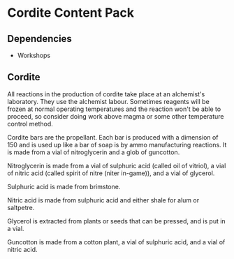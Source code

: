 # Cordite Content Pack

## Dependencies

- Workshops

## Cordite

All reactions in the production of cordite take place at an alchemist's laboratory.
They use the alchemist labour.
Sometimes reagents will be frozen at normal operating temperatures and the reaction won't be able to proceed, so consider doing work above magma or some other temperature control method.

Cordite bars are the propellant.
Each bar is produced with a dimension of 150 and is used up like a bar of soap is by ammo manufacturing reactions.
It is made from a vial of nitroglycerin and a glob of guncotton.

Nitroglycerin is made from a vial of sulphuric acid (called oil of vitriol), a vial of nitric acid (called spirit of nitre (niter in-game)), and a vial of glycerol.

Sulphuric acid is made from brimstone.

Nitric acid is made from sulphuric acid and either shale for alum or saltpetre.

Glycerol is extracted from plants or seeds that can be pressed, and is put in a vial.

Guncotton is made from a cotton plant, a vial of sulphuric acid, and a vial of nitric acid.
